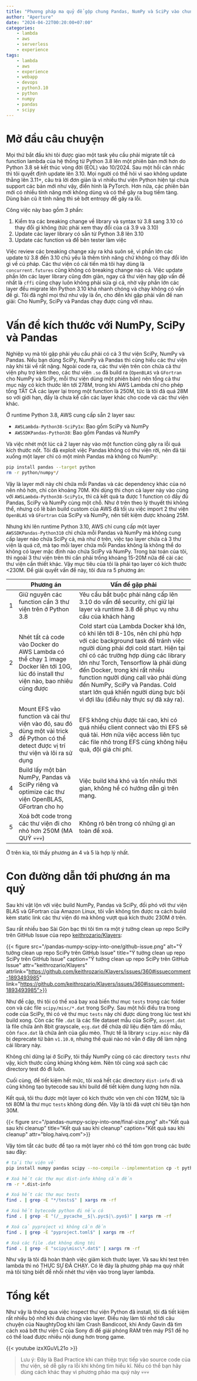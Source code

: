 ```yaml
---
title: "Phương pháp ma quỷ để gộp chung Pandas, NumPy và SciPy vào chung một layer lambda để chạy trên python 3.10 mà không quá dung lượng 250M"
author: "Aperture"
date: "2024-04-22T00:20:00+07:00"
categories:
    - lambda
    - aws
    - serverless
    - experience
tags:
    - lambda
    - aws
    - experience
    - webapp
    - devops
    - python3.10
    - python
    - numpy
    - pandas
    - scipy
---
```


# Mở đầu câu chuyện

Mọi thứ bắt đầu khi tôi được giao một task yêu cầu phải migrate tất cả function lambda của hệ thống từ Python 3.8 lên một phiên bản mới hơn do Python 3.8 sẽ kết thúc vòng đời (EOL) vào 10/2024. Sau một hồi cân nhắc thì tôi quyết định update lên 3.10. Mọi người có thể hỏi vì sao không update thằng lên 3.11+, câu trả lời đơn giản là vì nhiều thư viện Python hiện tại chưa support các bản mới như vậy, điển hình là PyTorch. Hơn nữa, các phiên bản mới có nhiều tính năng mới không dùng và có thể gây ra bug tiềm tàng. Dùng bản cũ ít tính năng thì sẽ bớt entropy để gây ra lỗi.

Công việc này bao gồm 3 phần:

1. Kiểm tra các breaking change về library và syntax từ 3.8 sang 3.10 có thay đổi gì không (tức phải xem thay đổi của cả 3.9 và 3.10)
2. Update các layer library có sẵn từ Python 3.8 lên 3.10
3. Update các function và để bên tester làm việc

Việc review các breaking change xảy ra khá suôn sẻ, vì phần lớn các update từ 3.8 đến 3.10 chủ yếu là thêm tính năng chứ không có thay đổi lớn gì về cú pháp. Các thư viện có cải tiến mà tôi hay dùng là `concurrent.futures` cũng không có breaking change nào cả. Việc update phần lớn các layer library cũng đơn giản, ngay cả thư viện hay gặp vấn đề nhất là `cffi` cũng chạy luôn không phải sửa gì cả, nhờ vậy phần lớn các layer đều migrate lên Python 3.10 khá nhanh chóng và chạy không có vấn đề gì. Tôi đã nghĩ mọi thứ như vậy là ổn, cho đến khi gặp phải vấn đề nan giải: Cho NumPy, SciPy và Pandas chạy được cùng với nhau.

# Vấn đề kích thước với NumPy, SciPy và Pandas

Nghiệp vụ mà tôi gặp phải yêu cầu phải có cả 3 thư viện SciPy, NumPy và Pandas. Nếu bạn dùng SciPy, NumPy và Pandas thì cũng hiểu các thư viện này khi tải về rất nặng. Ngoài code ra, các thư viện trên còn chứa cả thư viện phụ trợ kèm theo, các thư viện `.so` đã build ra (`OpenBLAS` và `GFortran` cho NumPy và SciPy, mỗi thư viện dùng một phiên bản) nên tổng cả thư mục này có kích thước lên tới 278M, trong khi AWS Lambda chỉ cho phép tổng TẤT CẢ các layer lại trong một function là 250M, tức là tôi đã quá 28M so với giới hạn, đấy là chưa kể cần các layer khác cho code và các thư viện khác.

Ở runtime Python 3.8, AWS cung cấp sẵn 2 layer sau:

- `AWSLambda-Python38-SciPy1x`: Bao gồm SciPy và NumPy
- `AWSSDKPandas-Python38`: Bao gồm Pandas và NumPy

Và việc nhét một lúc cả 2 layer này vào một function cũng gây ra lỗi quá kích thước nốt. Tôi đã exploit việc Pandas không có thư viện rời, nên đã tải xuống một layer chỉ có một mình Pandas mà không có NumPy:

```bash
pip install pandas --target python
rm -r python/numpy*/
```

Vậy là layer mới này chỉ chứa mỗi Pandas và các dependency khác của nó nên nhỏ hơn, chỉ còn khoảng 70M. Khi dùng thì chọn cả layer này vào cùng với `AWSLambda-Python38-SciPy1x`, thì cả kết quả ta được 1 function có đầy đủ Pandas, SciPy và NumPy cùng một chỗ. Như ở trên theo lý thuyết thì không thể, nhưng có lẽ bản build custom của AWS đã tối ưu việc import 2 thư viện `OpenBLAS` và `GFortran` của SciPy và NumPy, nên tiết kiệm được khoảng 25M.

Nhưng khi lên runtime Python 3.10, AWS chỉ cung cấp một layer `AWSSDKPandas-Python310` chỉ chứa mỗi Pandas và NumPy mà không cung cấp layer nào chứa SciPy cả, mà như ở trên, việc tạo layer chứa cả 3 thư viện là quá cỡ, mà tạo mỗi layer chứa mỗi Pandas không là không thể do không có layer mặc định nào chứa SciPy và NumPy. Trong bài toán của tôi, thì ngoài 3 thư viện trên thì cần phải trống khoảng 15-20M nữa để cài các thư viện cần thiết khác. Vậy mục tiêu của tôi là phải tạo layer có kích thước <230M.
Để giải quyết vấn đề này, tôi đưa ra 5 phương án:

|   | Phương án                                                                                                                               | Vấn đề gặp phải                                                                                                                                                                                                                                                                                                                                                                                                                  |
|---|-----------------------------------------------------------------------------------------------------------------------------------------|----------------------------------------------------------------------------------------------------------------------------------------------------------------------------------------------------------------------------------------------------------------------------------------------------------------------------------------------------------------------------------------------------------------------------------|
| 1 | Giữ nguyên các function cần 3 thư viện trên ở Python 3.8                                                                                | Yêu cầu bắt buộc phải nâng cấp lên 3.10 do vấn đề security, chỉ giữ lại layer và runtime 3.8 để phục vụ nhu cầu của khách hàng                                                                                                                                                                                                                                                                                                   |
| 2 | Nhét tất cả code vào Docker do AWS Lambda có thể chạy 1 image Docker lên tới 10G, lúc đó install thư viện nào, bao nhiêu cũng được      | Cold start của Lambda Docker khá lớn, có khi lên tới 8-10s, nên chỉ phù hợp với các background task để tránh việc người dùng phải đợi cold start. Hiện tại chỉ có các trường hợp dùng các library lớn như Torch, Tensorflow là phải dùng đến Docker, trong khi rất nhiều function người dùng call vào phải dùng đến NumPy, SciPy và Pandas. Cold start lớn quá khiến người dùng bực bội vì đợi lâu (điều này thực sự đã xảy ra). |
| 3 | Mount EFS vào function và cài thư viện vào đó, sau đó dùng một vài trick để Python có thể detect được vị trí thư viện và lôi ra sử dụng | EFS không chịu được tải cao, khi có quá nhiều client connect vào thì EFS sẽ quá tải. Hơn nữa việc access liên tục các file nhỏ trong EFS cũng không hiệu quả, đội giá chi phí.                                                                                                                                                                                                                                                   |
| 4 | Build lấy một bản NumPy, Pandas và SciPy riêng và optimize các thư viện OpenBLAS, GFortran cho họ                                       | Việc build khá khó và tốn nhiều thời gian, không hề có hướng dẫn gì trên mạng.                                                                                                                                                                                                                                                                                                                                                   |
| 5 | Xoá bớt code trong các thư viện đi cho nhỏ hơn 250M (MA QUỶ 💀💀💀)                                                                     | Không rõ bên trong có những gì an toàn để xoá.                                                                                                                                                                                                                                                                                                                                                                                   |

Ở trên kia, tôi thấy phương án 4 và 5 là hợp lý nhất.

# Con đường dẫn tới phương án ma quỷ

Sau khi vật lộn với việc build NumPy, Pandas và SciPy, đối phó với thư viện BLAS và GFortran của Amazon Linux, tôi vẫn không tìm được ra cách build kèm static link các thư viện đó mà không vượt quá kích thước 230M ở trên. 

Sau rất nhiều bao Sài Gòn bạc thì tôi tìm ra một ý tưởng clean up repo SciPy trên GitHub Issue của repo [keithrozario/Klayers](https://github.com/keithrozario/Klayers):

{{< figure 
    src="/pandas-numpy-scipy-into-one/github-issue.png"
    alt="Ý tưởng clean up repo SciPy trên GitHub Issue"
    title="Ý tưởng clean up repo SciPy trên GitHub Issue"
    caption="Ý tưởng clean up repo SciPy trên GitHub Issue"
    attr="keithrozario/Klayers"
    attrlink="https://github.com/keithrozario/Klayers/issues/360#issuecomment-1893493985"
    link="https://github.com/keithrozario/Klayers/issues/360#issuecomment-1893493985">}}

Như đề cập, thì tôi có thể xoá bay xoá biến thư mục `tests` trong các folder con và các file `scipy/misc/*.dat` trong SciPy. Sau một hồi điều tra trong code của SciPy, thì có vẻ thư mục `tests` này chỉ được dùng trong lúc test khi build xong. Còn các file `.dat` là các file dataset mẫu của SciPy, `ascent.dat` là file chứa ảnh 8bit grayscale, `ecg.dat` để chứa dữ liệu điện tâm đồ mẫu, còn `face.dat` là chứa ảnh của gấu mèo. Thực tế là library `scipy.misc` này đã bị deprecate từ bản `v1.10.0`, nhưng thế quái nào nó vẫn ở đây để làm nặng cái library này.

Không chỉ dừng lại ở SciPy, tôi thấy NumPy cũng có các directory `tests` như vậy, kích thước cũng khủng không kém. Nên tôi cũng xoá sạch các directory test đó đi luôn.

Cuối cùng, để tiết kiệm hết mức, tôi xoá hết các directory `dist-info` đi và cũng không tạo bytecode sau khi build để tiết kiệm dung lượng hơn nữa.

Kết quả, tôi thu được một layer có kích thước vỏn vẹn chỉ còn 192M, tức là tới 80M là thư mục `tests` không dùng đến. Vậy là tôi đã vượt chỉ tiêu tận hơn 30M.

{{< figure 
    src="/pandas-numpy-scipy-into-one/final-size.png"
    alt="Kết quả sau khi cleanup"
    title="Kết quả sau khi cleanup"
    caption="Kết quả sau khi cleanup"
    attr="blog.haivq.com">}}

Vậy tóm tắt các bước để tạo ra một layer nhỏ có thể tóm gọn trong các bước sau đây:

```bash
# tải thư viện về
pip install numpy pandas scipy --no-compile --implementation cp -t python

# Xoá hết các thư mục dist-info không cần đến
rm -r *.dist-info

# Xoá hết các thư mục tests
find . | grep -E "*/tests$" | xargs rm -rf

# Xoá hết bytecode python đi nếu có
find . | grep -E "(/__pycache__$|\.pyc$|\.pyo$)" | xargs rm -rf

# Xoá cả pyproject vì không cần đến
find . | grep -E "pyproject.toml$" | xargs rm -rf

# Xoá các file .dat không dùng tới
find . | grep -E "scipy\misc\*.dat$" | xargs rm -rf
```

Như vậy là tôi đã hoàn thành việc giảm kích thước layer. Và sau khi test trên lambda thì nó THỰC SỰ ĐÃ CHẠY. Có lẽ đây là phương pháp ma quỷ nhất mà tôi từng biết để nhồi nhét thư viện vào trong layer lambda.

# Tổng kết
Như vậy là thông qua việc inspect thư viện Python đã install, tôi đã tiết kiệm rất nhiều bộ nhớ khi đưa chúng vào layer. Điều này làm tôi nhớ tới câu chuyện của NaughtyDog khi làm Crash Bandicoot, khi Andy Gavin đã tìm cách xoá bớt thư viện C của Sony đi để giải phóng RAM trên máy PS1 để họ có thể load được nhiều nội dung hơn trong game.

{{< youtube izxXGuVL21o >}}

> Lưu ý: Đây là Bad Practice khi can thiệp trực tiếp vào source code của thư viện, sẽ dễ gây ra lỗi khi không tìm hiểu kĩ. Nếu có thể bạn hãy dùng cách khác thay vì phương pháo ma quỷ này 💀💀💀